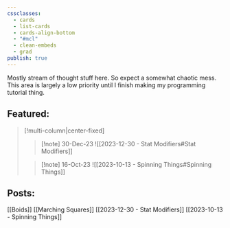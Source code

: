 ```yaml
---
cssclasses:
  - cards
  - list-cards
  - cards-align-bottom
  - "#mcl"
  - clean-embeds
  - grad
publish: true
---
```

<div id='stars'></div>
<div id='stars2'></div>
<div id='stars3'></div>

 
Mostly stream of thought stuff here. So expect a somewhat chaotic mess.
This area is largely a low priority until I finish making my programming tutorial thing.

## Featured:

> [!multi-column|center-fixed]
>
>> [!note] 30-Dec-23
>> ![[2023-12-30 - Stat Modifiers#Stat Modifiers]]
>
>> [!note] 16-Oct-23
>> ![[2023-10-13 - Spinning Things#Spinning Things]]
>

## Posts:

[[Boids]]
[[Marching Squares]]
[[2023-12-30 - Stat Modifiers]]
[[2023-10-13 - Spinning Things]]